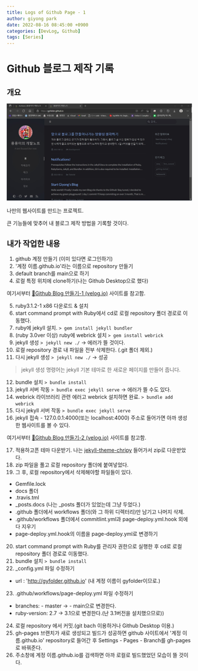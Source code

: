 ```yaml
---
title: Logs of Github Page - 1
author: giyong park
date: 2022-08-16 08:45:00 +0900
categories: [DevLog, Github]
tags: [Series]
---
```


# Github 블로그 제작 기록

## 개요

![image](/images/20220816/picture-of-blog.jpg)

나만의 웹사이트를 만드는 프로젝트.

큰 기능들에 맞추어 내 블로그 제작 방법을 기록할 것이다.


## 내가 작업한 내용


1. github 계정 만들기 (이미 있다면 로그인하기)
2. '계정 이름.github.io'라는 이름으로 repository 만들기
3. default branch를 main으로 하기
4. 로컬 특정 위치에 clone하기(나는 Github Desktop으로 했다)

여기서부터 [📒Github Blog 만들기-1 (velog.io)](https://velog.io/@hashnsalt/%EC%82%AC%EC%A0%84-%ED%95%99%EC%8A%B5-220731) 사이트를 참고함.

5. ruby3.1.2-1 x86 다운로드 & 설치
6. start command prompt with Ruby에서 cd로 로컬 repository 폴더 경로로 이동했다.
7. ruby에 jekyll 설치. ```> gem install jekyll bundler```
8. (ruby 3.0ver 이상) ruby에 webrick 설치 ```> gem install webrick```
9. jekyll 생성 ```> jekyll new ./``` -> 에러가 뜰 것이다.
10. 로컬 repository 경로 내 파일을 전부 삭제한다. (.git 폴더 제외.)
11. 다시 jekyll 생성 ```> jekyll new ./``` -> 성공
> jekyll 생성 명령어는 jekyll 기본 테마로 한 새로운 페이지를 만들어 줍니다.
12. bundle 설치 ```> bundle install``` 
13. jekyll 서버 작동 ```> bundle exec jekyll serve``` -> 에러가 뜰 수도 있다.
14. webrick 라이브러리 관련 에러고 webrick 설치하면 완료. ```> bundle add webrick```
15. 다시 jekyll 서버 작동 ```> bundle exec jekyll serve``` 
16. jekyll 접속 - 127.0.0.1:4000(또는 localhost:4000) 주소로 들어가면 아까 생성한 웹사이트를 볼 수 있다.

여기서부터 [📒Github Blog 만들기-2 (velog.io)](https://velog.io/@hashnsalt/Github-Blog-%EB%A7%8C%EB%93%A4%EA%B8%B0-2) 사이트를 참고함.

17. 적용하고픈 테마 다운받기. 나는 [jekyll-theme-chripy](https://github.com/cotes2020/jekyll-theme-chirpy) 들어가서 zip로 다운받았다.
18. zip 파일을 풀고 로컬 repository 폴더에 붙여넣었다.
19. 그 후, 로컬 repository에서 삭제해야할 파일들이 있다.
* Gemfile.lock
* docs 폴더
* .travis.tml
* _posts.docs (나는 _posts 폴더가 있었는데 그냥 두었다.)
* .github 폴더에서 workflows 폴더(와 그 하위 디렉터리)만 남기고 나머지 삭제.
* .github/workflows 폴더에서 commitlint.yml과 page-deploy.yml.hook 외에 다 지우기
* page-deploy.yml.hook의 이름을 page-deploy.yml로 변경하기
20. start command prompt with Ruby를 관리자 권한으로 실행한 후 cd로 로컬 repository 폴더 경로로 이동했다.
21. bundle 설치 ```> bundle install``` 
22. _config.yml 파일 수정하기 
* url : 'http://gyfolder.github.io' (내 계정 이름이 gyfolder이므로.)
23. .github/workflows/page-deploy.yml 파일 수정하기 
* branches: - master -> - main으로 변경한다. 
* ruby-version: 2.7 -> 3.1으로 변경한다.(난 3.1버전을 설치했으므로))
24. 로컬 repository 에서 커밋.(git bach 이용하거나 Github Desktop 이용.)
25. gh-pages 브랜치가 새로 생성되고 빌드가 성공하면 github 사이트에서 '계정 이름.github.io' repository로 들어간 후 Settings - Pages - Branch를 gh-pages로 바꿔준다.
26. 주소창에 계정 이름.github.io를 검색하면 아까 로컬로 빌드했었던 모습이 뜰 것이다.
<!--
![image](/images/20220816/picture-of-blog.jpg){: width="1580" height="250" }
-->